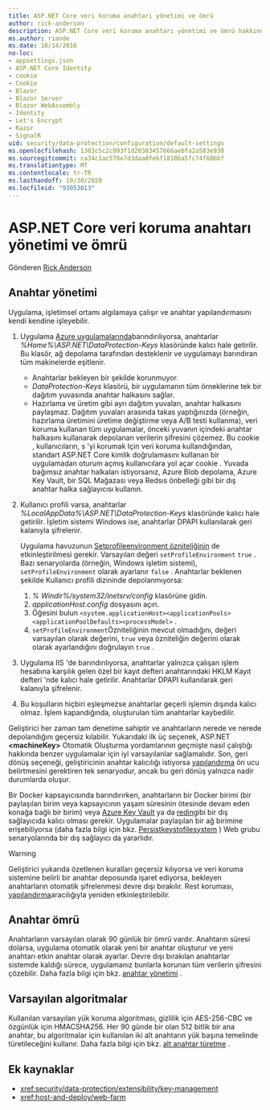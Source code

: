 ```yaml
---
title: ASP.NET Core veri koruma anahtarı yönetimi ve ömrü
author: rick-anderson
description: ASP.NET Core veri koruma anahtarı yönetimi ve ömrü hakkında bilgi edinin.
ms.author: riande
ms.date: 10/14/2016
no-loc:
- appsettings.json
- ASP.NET Core Identity
- cookie
- Cookie
- Blazor
- Blazor Server
- Blazor WebAssembly
- Identity
- Let's Encrypt
- Razor
- SignalR
uid: security/data-protection/configuration/default-settings
ms.openlocfilehash: 1303c5c2c993f1d20383457666aebfa2a583e938
ms.sourcegitcommit: ca34c1ac578e7d3daa0febf1810ba5fc74f60bbf
ms.translationtype: MT
ms.contentlocale: tr-TR
ms.lasthandoff: 10/30/2020
ms.locfileid: "93053013"
---
```

# <a name="data-protection-key-management-and-lifetime-in-aspnet-core"></a>ASP.NET Core veri koruma anahtarı yönetimi ve ömrü

Gönderen [Rick Anderson](https://twitter.com/RickAndMSFT)

## <a name="key-management"></a>Anahtar yönetimi

Uygulama, işletimsel ortamı algılamaya çalışır ve anahtar yapılandırmasını kendi kendine işleyebilir.

1. Uygulama [Azure uygulamalarında](https://azure.microsoft.com/services/app-service/)barındırılıyorsa, anahtarlar *%Home%\ASP.NET\DataProtection-Keys* klasöründe kalıcı hale getirilir. Bu klasör, ağ depolama tarafından desteklenir ve uygulamayı barındıran tüm makinelerde eşitlenir.
   * Anahtarlar bekleyen bir şekilde korunmuyor.
   * *DataProtection-Keys* klasörü, bir uygulamanın tüm örneklerine tek bir dağıtım yuvasında anahtar halkasını sağlar.
   * Hazırlama ve üretim gibi ayrı dağıtım yuvaları, anahtar halkasını paylaşmaz. Dağıtım yuvaları arasında takas yaptığınızda (örneğin, hazırlama üretimini üretime değiştirme veya A/B testi kullanma), veri koruma kullanan tüm uygulamalar, önceki yuvanın içindeki anahtar halkasını kullanarak depolanan verilerin şifresini çözemez. Bu cookie , kullanıcıların, s 'yi korumak Için veri koruma kullandığından, standart ASP.NET Core kimlik doğrulamasını kullanan bir uygulamadan oturum açmış kullanıcılara yol açar cookie . Yuvada bağımsız anahtar halkaları istiyorsanız, Azure Blob depolama, Azure Key Vault, bir SQL Mağazası veya Redsıs önbelleği gibi bir dış anahtar halka sağlayıcısı kullanın.

1. Kullanıcı profili varsa, anahtarlar *%LocalAppData%\ASP.NET\DataProtection-Keys* klasöründe kalıcı hale getirilir. İşletim sistemi Windows ise, anahtarlar DPAPI kullanılarak geri kalanıyla şifrelenir.

   Uygulama havuzunun [Setprofileenvironment özniteliğinin](/iis/configuration/system.applicationhost/applicationpools/add/processmodel#configuration) de etkinleştirilmesi gerekir. Varsayılan değeri `setProfileEnvironment` `true` . Bazı senaryolarda (örneğin, Windows işletim sistemi), `setProfileEnvironment` olarak ayarlanır `false` . Anahtarlar beklenen şekilde Kullanıcı profili dizininde depolanmıyorsa:

   1. *% Windir%/system32/inetsrv/config* klasörüne gidin.
   1. *applicationHost.config* dosyasını açın.
   1. Öğesini bulun `<system.applicationHost><applicationPools><applicationPoolDefaults><processModel>` .
   1. `setProfileEnvironment`Özniteliğinin mevcut olmadığını, değeri varsayılan olarak değerini, `true` veya özniteliğin değerini olarak olarak ayarlandığını doğrulayın `true` .

1. Uygulama IIS 'de barındırılıyorsa, anahtarlar yalnızca çalışan işlem hesabına karşılık gelen özel bir kayıt defteri anahtarındaki HKLM Kayıt defteri 'nde kalıcı hale getirilir. Anahtarlar DPAPI kullanılarak geri kalanıyla şifrelenir.

1. Bu koşulların hiçbiri eşleşmezse anahtarlar geçerli işlemin dışında kalıcı olmaz. İşlem kapandığında, oluşturulan tüm anahtarlar kaybedilir.

Geliştirici her zaman tam denetime sahiptir ve anahtarların nerede ve nerede depolandığını geçersiz kılabilir. Yukarıdaki ilk üç seçenek, ASP.NET **\<machineKey>** Otomatik Oluşturma yordamlarının geçmişte nasıl çalıştığı hakkında benzer uygulamalar için iyi varsayılanlar sağlamalıdır. Son, geri dönüş seçeneği, geliştiricinin anahtar kalıcılığı istiyorsa [yapılandırma](xref:security/data-protection/configuration/overview) ön ucu belirtmesini gerektiren tek senaryodur, ancak bu geri dönüş yalnızca nadir durumlarda oluşur.

Bir Docker kapsayıcısında barındırırken, anahtarların bir Docker birimi (bir paylaşılan birim veya kapsayıcının yaşam süresinin ötesinde devam eden konağa bağlı bir birim) veya [Azure Key Vault](https://azure.microsoft.com/services/key-vault/) ya da [redin](https://redis.io/)gibi bir dış sağlayıcıda kalıcı olması gerekir. Uygulamalar paylaşılan bir ağ birimine erişebiliyorsa (daha fazla bilgi için bkz. [Persistkeystofilesystem](xref:security/data-protection/configuration/overview#persistkeystofilesystem) ) Web grubu senaryolarında bir dış sağlayıcı da yararlıdır.

> [!WARNING]
> Geliştirici yukarıda özetlenen kuralları geçersiz kılıyorsa ve veri koruma sistemine belirli bir anahtar deposunda işaret ediyorsa, bekleyen anahtarların otomatik şifrelenmesi devre dışı bırakılır. Rest koruması, [yapılandırma](xref:security/data-protection/configuration/overview)aracılığıyla yeniden etkinleştirilebilir.

## <a name="key-lifetime"></a>Anahtar ömrü

Anahtarların varsayılan olarak 90 günlük bir ömrü vardır. Anahtarın süresi dolarsa, uygulama otomatik olarak yeni bir anahtar oluşturur ve yeni anahtarı etkin anahtar olarak ayarlar. Devre dışı bırakılan anahtarlar sistemde kaldığı sürece, uygulamanız bunlarla korunan tüm verilerin şifresini çözebilir. Daha fazla bilgi için bkz. [anahtar yönetimi](xref:security/data-protection/implementation/key-management#key-expiration-and-rolling) .

## <a name="default-algorithms"></a>Varsayılan algoritmalar

Kullanılan varsayılan yük koruma algoritması, gizlilik için AES-256-CBC ve özgünlük için HMACSHA256. Her 90 günde bir olan 512 bitlik bir ana anahtar, bu algoritmalar için kullanılan iki alt anahtarın yük başına temelinde türetileceğini kullanır. Daha fazla bilgi için bkz. [alt anahtar türetme](xref:security/data-protection/implementation/subkeyderivation#additional-authenticated-data-and-subkey-derivation) .

## <a name="additional-resources"></a>Ek kaynaklar

* <xref:security/data-protection/extensibility/key-management>
* <xref:host-and-deploy/web-farm>
